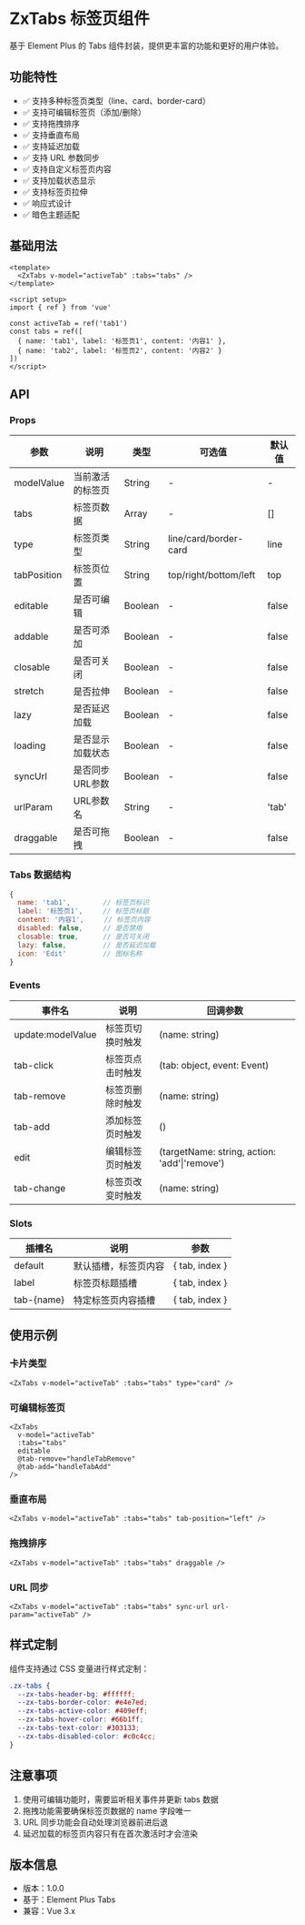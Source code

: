 # ZxTabs 标签页组件

基于 Element Plus 的 Tabs 组件封装，提供更丰富的功能和更好的用户体验。

## 功能特性

- ✅ 支持多种标签页类型（line、card、border-card）
- ✅ 支持可编辑标签页（添加/删除）
- ✅ 支持拖拽排序
- ✅ 支持垂直布局
- ✅ 支持延迟加载
- ✅ 支持 URL 参数同步
- ✅ 支持自定义标签页内容
- ✅ 支持加载状态显示
- ✅ 支持标签页拉伸
- ✅ 响应式设计
- ✅ 暗色主题适配

## 基础用法

```vue
<template>
  <ZxTabs v-model="activeTab" :tabs="tabs" />
</template>

<script setup>
import { ref } from 'vue'

const activeTab = ref('tab1')
const tabs = ref([
  { name: 'tab1', label: '标签页1', content: '内容1' },
  { name: 'tab2', label: '标签页2', content: '内容2' }
])
</script>
```

## API

### Props

| 参数        | 说明             | 类型    | 可选值                | 默认值 |
| ----------- | ---------------- | ------- | --------------------- | ------ |
| modelValue  | 当前激活的标签页 | String  | -                     | -      |
| tabs        | 标签页数据       | Array   | -                     | []     |
| type        | 标签页类型       | String  | line/card/border-card | line   |
| tabPosition | 标签页位置       | String  | top/right/bottom/left | top    |
| editable    | 是否可编辑       | Boolean | -                     | false  |
| addable     | 是否可添加       | Boolean | -                     | false  |
| closable    | 是否可关闭       | Boolean | -                     | false  |
| stretch     | 是否拉伸         | Boolean | -                     | false  |
| lazy        | 是否延迟加载     | Boolean | -                     | false  |
| loading     | 是否显示加载状态 | Boolean | -                     | false  |
| syncUrl     | 是否同步URL参数  | Boolean | -                     | false  |
| urlParam    | URL参数名        | String  | -                     | 'tab'  |
| draggable   | 是否可拖拽       | Boolean | -                     | false  |

### Tabs 数据结构

```javascript
{
  name: 'tab1',        // 标签页标识
  label: '标签页1',     // 标签页标题
  content: '内容1',     // 标签页内容
  disabled: false,     // 是否禁用
  closable: true,      // 是否可关闭
  lazy: false,         // 是否延迟加载
  icon: 'Edit'         // 图标名称
}
```

### Events

| 事件名            | 说明             | 回调参数                                      |
| ----------------- | ---------------- | --------------------------------------------- |
| update:modelValue | 标签页切换时触发 | (name: string)                                |
| tab-click         | 标签页点击时触发 | (tab: object, event: Event)                   |
| tab-remove        | 标签页删除时触发 | (name: string)                                |
| tab-add           | 添加标签页时触发 | ()                                            |
| edit              | 编辑标签页时触发 | (targetName: string, action: 'add'\|'remove') |
| tab-change        | 标签页改变时触发 | (name: string)                                |

### Slots

| 插槽名     | 说明                 | 参数           |
| ---------- | -------------------- | -------------- |
| default    | 默认插槽，标签页内容 | { tab, index } |
| label      | 标签页标题插槽       | { tab, index } |
| tab-{name} | 特定标签页内容插槽   | { tab, index } |

## 使用示例

### 卡片类型

```vue
<ZxTabs v-model="activeTab" :tabs="tabs" type="card" />
```

### 可编辑标签页

```vue
<ZxTabs
  v-model="activeTab"
  :tabs="tabs"
  editable
  @tab-remove="handleTabRemove"
  @tab-add="handleTabAdd"
/>
```

### 垂直布局

```vue
<ZxTabs v-model="activeTab" :tabs="tabs" tab-position="left" />
```

### 拖拽排序

```vue
<ZxTabs v-model="activeTab" :tabs="tabs" draggable />
```

### URL 同步

```vue
<ZxTabs v-model="activeTab" :tabs="tabs" sync-url url-param="activeTab" />
```

## 样式定制

组件支持通过 CSS 变量进行样式定制：

```css
.zx-tabs {
  --zx-tabs-header-bg: #ffffff;
  --zx-tabs-border-color: #e4e7ed;
  --zx-tabs-active-color: #409eff;
  --zx-tabs-hover-color: #66b1ff;
  --zx-tabs-text-color: #303133;
  --zx-tabs-disabled-color: #c0c4cc;
}
```

## 注意事项

1. 使用可编辑功能时，需要监听相关事件并更新 tabs 数据
2. 拖拽功能需要确保标签页数据的 name 字段唯一
3. URL 同步功能会自动处理浏览器前进后退
4. 延迟加载的标签页内容只有在首次激活时才会渲染

## 版本信息

- 版本：1.0.0
- 基于：Element Plus Tabs
- 兼容：Vue 3.x

